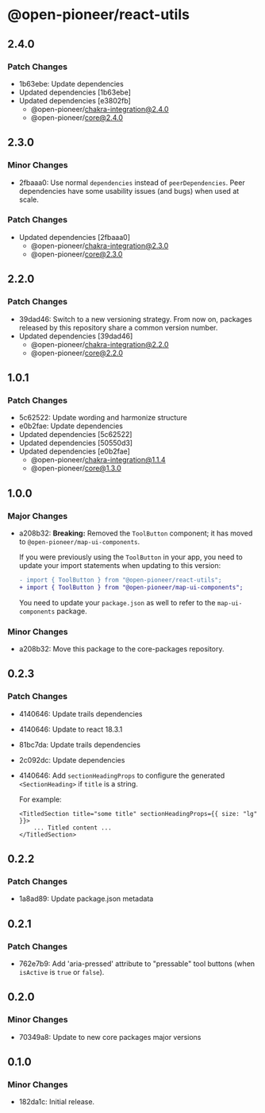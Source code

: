# @open-pioneer/react-utils

## 2.4.0

### Patch Changes

- 1b63ebe: Update dependencies
- Updated dependencies [1b63ebe]
- Updated dependencies [e3802fb]
    - @open-pioneer/chakra-integration@2.4.0
    - @open-pioneer/core@2.4.0

## 2.3.0

### Minor Changes

- 2fbaaa0: Use normal `dependencies` instead of `peerDependencies`. Peer dependencies have some usability issues (and bugs) when used at scale.

### Patch Changes

- Updated dependencies [2fbaaa0]
    - @open-pioneer/chakra-integration@2.3.0
    - @open-pioneer/core@2.3.0

## 2.2.0

### Patch Changes

- 39dad46: Switch to a new versioning strategy.
  From now on, packages released by this repository share a common version number.
- Updated dependencies [39dad46]
    - @open-pioneer/chakra-integration@2.2.0
    - @open-pioneer/core@2.2.0

## 1.0.1

### Patch Changes

- 5c62522: Update wording and harmonize structure
- e0b2fae: Update dependencies
- Updated dependencies [5c62522]
- Updated dependencies [50550d3]
- Updated dependencies [e0b2fae]
    - @open-pioneer/chakra-integration@1.1.4
    - @open-pioneer/core@1.3.0

## 1.0.0

### Major Changes

- a208b32: **Breaking:** Removed the `ToolButton` component; it has moved to `@open-pioneer/map-ui-components`.

    If you were previously using the `ToolButton` in your app, you need to update your import statements when updating to this version:

    ```diff
    - import { ToolButton } from "@open-pioneer/react-utils";
    + import { ToolButton } from "@open-pioneer/map-ui-components";
    ```

    You need to update your `package.json` as well to refer to the `map-ui-components` package.

### Minor Changes

- a208b32: Move this package to the core-packages repository.

## 0.2.3

### Patch Changes

- 4140646: Update trails dependencies
- 4140646: Update to react 18.3.1
- 81bc7da: Update trails dependencies
- 2c092dc: Update dependencies
- 4140646: Add `sectionHeadingProps` to configure the generated `<SectionHeading>` if `title` is a string.

    For example:

    ```tsx
    <TitledSection title="some title" sectionHeadingProps={{ size: "lg" }}>
        ... Titled content ...
    </TitledSection>
    ```

## 0.2.2

### Patch Changes

- 1a8ad89: Update package.json metadata

## 0.2.1

### Patch Changes

- 762e7b9: Add 'aria-pressed' attribute to "pressable" tool buttons (when `isActive` is `true` or `false`).

## 0.2.0

### Minor Changes

- 70349a8: Update to new core packages major versions

## 0.1.0

### Minor Changes

- 182da1c: Initial release.
